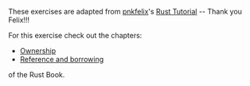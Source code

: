 These exercises are adapted from [pnkfelix](https://github.com/rustlings/rustlings/blob/master)'s [Rust Tutorial](https://pnkfelix.github.io/rust-examples-icfp2014/) -- Thank you Felix!!!

For this exercise check out the chapters:
- [Ownership](https://doc.rust-lang.org/book/second-edition/ch04-01-what-is-ownership.html)
- [Reference and borrowing](https://doc.rust-lang.org/book/second-edition/ch04-02-references-and-borrowing.ht)

of the Rust Book.
